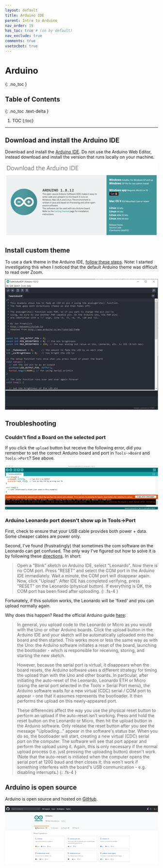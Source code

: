 ```yaml
---
layout: default
title: Arduino IDE
parent: Intro to Arduino
nav_order: 15
has_toc: true # (on by default)
nav_exclude: true
comments: true
usetocbot: true
---
```

# Arduino
{: .no_toc }

## Table of Contents
{: .no_toc .text-delta }

1. TOC
{:toc}
---

## Download and install the Arduino IDE
Download and install the [Arduino IDE](https://www.arduino.cc/en/main/software). Do not use the Arduino Web Editor, instead download and install the version that runs locally on your machine.

![Arduino IDE download screenshot](assets/images/ArduinoIDEDownloadScreenshot.png)

## Install custom theme

To use a dark theme in the Arduino IDE, [follow these steps](https://create.arduino.cc/projecthub/konradhtc/one-dark-arduino-modern-dark-theme-for-arduino-ide-2fca81). Note: I started investigating this when I noticed that the default Arduino theme was difficult to read over Zoom.

![Screenshot of dark theme](assets/images/ArduinoIDE_DarkTheme.png)

## Troubleshooting

### Couldn't find a Board on the selected port

If you click the `upload` button but receive the following error, did you remember to set the correct Arduino board and port in `Tools->Board` and `Tools->Port`? See above.

![](assets/images/ArduinoIDE_CouldntFindBoardOnSelectedPortpng.png)

### Arduino Leonardo port doesn't show up in Tools->Port

First, check to ensure that your USB cable provides both power + data. Some cheaper cables are power only.

Second, I've found (frustratingly) that sometimes the com software on the Leonardo can get confused. The only way I've figured out how to solve it is by following these [directions](https://www.dfrobot.com/forum/viewtopic.php?t=216). In short:

> Open a "Blink" sketch on Arduino IDE, select "Leonardo". Now there is no COM port. Press "RESET" and select the COM port in the Arduino IDE immediately. Wait a minute, the COM port will disappear again. Now, click "Upload". After IDE has completed verifying, press "RESET" on the Leonardo (physical button). If everything is OK, the COM port has been fixed after uploading.
{: .fs-4 }

Fortunately, if this solution works, the Leonardo will be 'fixed' and you can upload normally again.

Why does this happen? Read the official Arduino guide [here](https://www.arduino.cc/en/Guide/ArduinoLeonardoMicro#toc6):

> In general, you upload code to the Leonardo or Micro as you would with the Uno or other Arduino boards. Click the upload button in the Arduino IDE and your sketch will be automatically uploaded onto the board and then started. This works more or less the same way as with the Uno: the Arduino software initiates a reset of the board, launching the bootloader - which is responsible for receiving, storing, and starting the new sketch.
>
> However, because the serial port is virtual, it disappears when the board resets, the Arduino software uses a different strategy for timing the upload than with the Uno and other boards. In particular, after initiating the auto-reset of the Leonardo, Leonardo ETH or Micro (using the serial port selected in the Tools > Serial Port menu), the Arduino software waits for a new virtual (CDC) serial / COM port to appear - one that it assumes represents the bootloader. It then performs the upload on this newly-appeared port.
>
> These differences affect the way you use the physical reset button to perform an upload if the auto-reset isn't working. Press and hold the reset button on the Leonardo or Micro, then hit the upload button in the Arduino software. Only release the reset button after you see the message "Uploading..." appear in the software's status bar. When you do so, the bootloader will start, creating a new virtual (CDC) serial port on the computer. The software will see that port appear and perform the upload using it. Again, this is only necessary if the normal upload process (i.e. just pressing the uploading button) doesn't work. (Note that the auto-reset is initiated when the computer opens the serial port at 1200 baud and then closes it; this won't work if something interferes with the board's USB communication - e.g. disabling interrupts.)
{: .fs-4 }

## Arduino is open source
Arduino is open source and hosted on [GitHub](https://github.com/arduino).

![](assets/images/ArduinoOpenSourceGitHubScreenshot.png)
